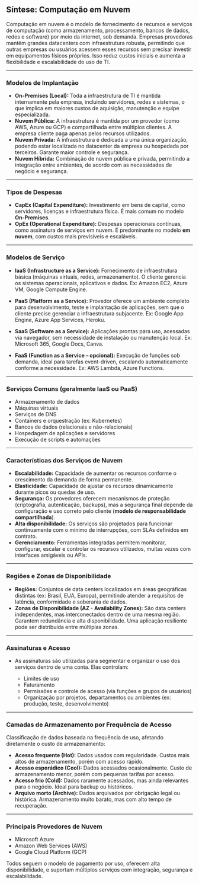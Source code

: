 ## Síntese: Computação em Nuvem

Computação em nuvem é o modelo de fornecimento de recursos e serviços de computação (como armazenamento, processamento, bancos de dados, redes e software) por meio da internet, sob demanda. Empresas provedoras mantêm grandes datacenters com infraestrutura robusta, permitindo que outras empresas ou usuários acessem esses recursos sem precisar investir em equipamentos físicos próprios. Isso reduz custos iniciais e aumenta a flexibilidade e escalabilidade do uso de TI.

---

### Modelos de Implantação

* **On-Premises (Local):** Toda a infraestrutura de TI é mantida internamente pela empresa, incluindo servidores, redes e sistemas, o que implica em maiores custos de aquisição, manutenção e equipe especializada.
* **Nuvem Pública:** A infraestrutura é mantida por um provedor (como AWS, Azure ou GCP) e compartilhada entre múltiplos clientes. A empresa cliente paga apenas pelos recursos utilizados.
* **Nuvem Privada:** A infraestrutura é dedicada a uma única organização, podendo estar localizada no datacenter da empresa ou hospedada por terceiros. Garante maior controle e segurança.
* **Nuvem Híbrida:** Combinação de nuvem pública e privada, permitindo a integração entre ambientes, de acordo com as necessidades de negócio e segurança.

---

### Tipos de Despesas

* **CapEx (Capital Expenditure):** Investimento em bens de capital, como servidores, licenças e infraestrutura física. É mais comum no modelo **On-Premises**.
* **OpEx (Operational Expenditure):** Despesas operacionais contínuas, como assinatura de serviços em nuvem. É predominante no modelo **em nuvem**, com custos mais previsíveis e escaláveis.

---

### Modelos de Serviço

* **IaaS (Infrastructure as a Service):** Fornecimento de infraestrutura básica (máquinas virtuais, redes, armazenamento). O cliente gerencia os sistemas operacionais, aplicativos e dados.
  Ex: Amazon EC2, Azure VM, Google Compute Engine.

* **PaaS (Platform as a Service):** Provedor oferece um ambiente completo para desenvolvimento, teste e implantação de aplicações, sem que o cliente precise gerenciar a infraestrutura subjacente.
  Ex: Google App Engine, Azure App Services, Heroku.

* **SaaS (Software as a Service):** Aplicações prontas para uso, acessadas via navegador, sem necessidade de instalação ou manutenção local.
  Ex: Microsoft 365, Google Docs, Canva.

* **FaaS (Function as a Service – opcional):** Execução de funções sob demanda, ideal para tarefas event-driven, escalando automaticamente conforme a necessidade.
  Ex: AWS Lambda, Azure Functions.

---

### Serviços Comuns (geralmente IaaS ou PaaS)

* Armazenamento de dados
* Máquinas virtuais
* Serviços de DNS
* Containers e orquestração (ex: Kubernetes)
* Bancos de dados (relacionais e não-relacionais)
* Hospedagem de aplicações e servidores
* Execução de scripts e automações

---

### Características dos Serviços de Nuvem

* **Escalabilidade:** Capacidade de aumentar os recursos conforme o crescimento da demanda de forma permanente.
* **Elasticidade:** Capacidade de ajustar os recursos dinamicamente durante picos ou quedas de uso.
* **Segurança:** Os provedores oferecem mecanismos de proteção (criptografia, autenticação, backups), mas a segurança final depende da configuração e uso correto pelo cliente (**modelo de responsabilidade compartilhada**).
* **Alta disponibilidade:** Os serviços são projetados para funcionar continuamente com o mínimo de interrupções, com SLAs definidos em contrato.
* **Gerenciamento:** Ferramentas integradas permitem monitorar, configurar, escalar e controlar os recursos utilizados, muitas vezes com interfaces amigáveis ou APIs.

---

### Regiões e Zonas de Disponibilidade

* **Regiões:** Conjuntos de data centers localizados em áreas geográficas distintas (ex: Brasil, EUA, Europa), permitindo atender a requisitos de latência, conformidade e soberania de dados.
* **Zonas de Disponibilidade (AZ - Availability Zones):** São data centers independentes, mas interconectados dentro de uma mesma região. Garantem redundância e alta disponibilidade. Uma aplicação resiliente pode ser distribuída entre múltiplas zonas.

---

### Assinaturas e Acesso

* As assinaturas são utilizadas para segmentar e organizar o uso dos serviços dentro de uma conta. Elas controlam:

  * Limites de uso
  * Faturamento
  * Permissões e controle de acesso (via funções e grupos de usuários)
  * Organização por projetos, departamentos ou ambientes (ex: produção, teste, desenvolvimento)

---

### Camadas de Armazenamento por Frequência de Acesso

Classificação de dados baseada na frequência de uso, afetando diretamente o custo de armazenamento:

* **Acesso frequente (Hot):** Dados usados com regularidade. Custos mais altos de armazenamento, porém com acesso rápido.
* **Acesso esporádico (Cool):** Dados acessados ocasionalmente. Custo de armazenamento menor, porém com pequenas tarifas por acesso.
* **Acesso frio (Cold):** Dados raramente acessados, mas ainda relevantes para o negócio. Ideal para backup ou históricos.
* **Arquivo morto (Archive):** Dados arquivados por obrigação legal ou histórica. Armazenamento muito barato, mas com alto tempo de recuperação.

---

### Principais Provedores de Nuvem

* Microsoft Azure
* Amazon Web Services (AWS)
* Google Cloud Platform (GCP)

Todos seguem o modelo de pagamento por uso, oferecem alta disponibilidade, e suportam múltiplos serviços com integração, segurança e escalabilidade.
